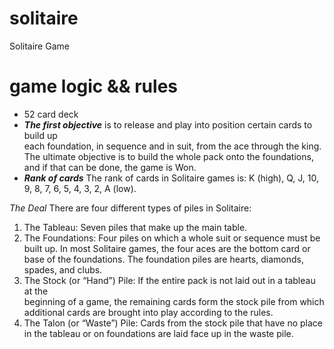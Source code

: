 # solitaire

Solitaire Game

# game logic && rules

- 52 card deck
- **_The first objective_** is to release and play into position certain cards to build up  
  each foundation, in sequence and in suit, from the ace through the king. The ultimate
  objective is to build the whole pack onto the foundations, and if that can be done, the game is Won.
- **_Rank of cards_**
  The rank of cards in Solitaire games is: K (high), Q, J, 10, 9, 8, 7, 6, 5, 4, 3, 2, A (low).

_The Deal_
There are four different types of piles in Solitaire:

1. The Tableau: Seven piles that make up the main table.
2. The Foundations: Four piles on which a whole suit or sequence must be built up. In most Solitaire games, the four aces are the bottom card or base of the foundations. The foundation piles are hearts, diamonds, spades, and clubs.
3. The Stock (or “Hand”) Pile: If the entire pack is not laid out in a tableau at the  
   beginning of a game, the remaining cards form the stock pile from which additional cards are brought into play according to the rules.
4. The Talon (or “Waste”) Pile: Cards from the stock pile that have no place in the tableau or on foundations are laid face up in the waste pile.
